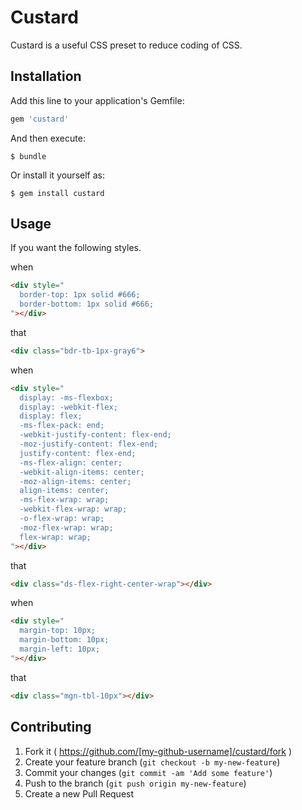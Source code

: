 # Custard

Custard is a useful CSS preset to reduce coding of CSS.

## Installation

Add this line to your application's Gemfile:

```ruby
gem 'custard'
```

And then execute:

    $ bundle

Or install it yourself as:

    $ gem install custard

## Usage

If you want the following styles.

when

```html
<div style="
  border-top: 1px solid #666;
  border-bottom: 1px solid #666;
"></div>
```
that

```html
<div class="bdr-tb-1px-gray6">
```

when

```html
<div style="
  display: -ms-flexbox;
  display: -webkit-flex;
  display: flex;
  -ms-flex-pack: end;
  -webkit-justify-content: flex-end;
  -moz-justify-content: flex-end;
  justify-content: flex-end;
  -ms-flex-align: center;
  -webkit-align-items: center;
  -moz-align-items: center;
  align-items: center;
  -ms-flex-wrap: wrap;
  -webkit-flex-wrap: wrap;
  -o-flex-wrap: wrap;
  -moz-flex-wrap: wrap;
  flex-wrap: wrap;
"></div>
```

that

```html
<div class="ds-flex-right-center-wrap"></div>
```

when

```html
<div style="
  margin-top: 10px;
  margin-bottom: 10px;
  margin-left: 10px;
"></div>
```

that

```html
<div class="mgn-tbl-10px"></div>
```

## Contributing

1. Fork it ( https://github.com/[my-github-username]/custard/fork )
2. Create your feature branch (`git checkout -b my-new-feature`)
3. Commit your changes (`git commit -am 'Add some feature'`)
4. Push to the branch (`git push origin my-new-feature`)
5. Create a new Pull Request
